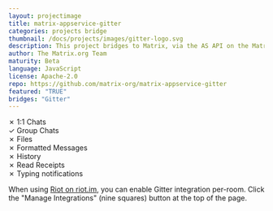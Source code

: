 ```yaml
---
layout: projectimage
title: matrix-appservice-gitter
categories: projects bridge
thumbnail: /docs/projects/images/gitter-logo.svg
description: This project bridges to Matrix, via the AS API on the Matrix side, and a Gitter user on the Gitter side.
author: The Matrix.org Team
maturity: Beta
language: JavaScript
license: Apache-2.0
repo: https://github.com/matrix-org/matrix-appservice-gitter
featured: "TRUE"
bridges: "Gitter"
---
```


&#10007; 1:1 Chats  
&#10003; Group Chats  
&#10007; Files  
&#10007; Formatted Messages  
&#10007; History  
&#10007; Read Receipts  
&#10007; Typing notifications 

When using [Riot on riot.im](https://riot.im/app/), you can enable Gitter integration per-room. Click
the "Manage Integrations" (nine squares) button at the top of the page.
